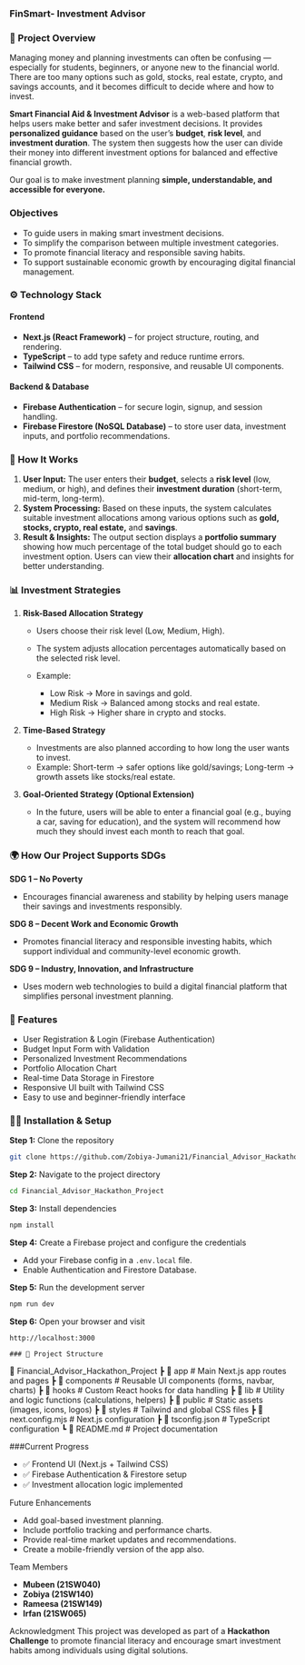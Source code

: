### FinSmart- Investment Advisor

### 🧩 Project Overview

Managing money and planning investments can often be confusing — especially for students, beginners, or anyone new to the financial world. There are too many options such as gold, stocks, real estate, crypto, and savings accounts, and it becomes difficult to decide where and how to invest.

**Smart Financial Aid & Investment Advisor** is a web-based platform that helps users make better and safer investment decisions.
It provides **personalized guidance** based on the user’s **budget**, **risk level**, and **investment duration**. The system then suggests how the user can divide their money into different investment options for balanced and effective financial growth.

Our goal is to make investment planning **simple, understandable, and accessible for everyone.**


### Objectives
* To guide users in making smart investment decisions.
* To simplify the comparison between multiple investment categories.
* To promote financial literacy and responsible saving habits.
* To support sustainable economic growth by encouraging digital financial management.

### ⚙️ Technology Stack

#### **Frontend**
* **Next.js (React Framework)** – for project structure, routing, and rendering.
* **TypeScript** – to add type safety and reduce runtime errors.
* **Tailwind CSS** – for modern, responsive, and reusable UI components.

#### **Backend & Database**
* **Firebase Authentication** – for secure login, signup, and session handling.
* **Firebase Firestore (NoSQL Database)** – to store user data, investment inputs, and portfolio recommendations.


### 🧭 How It Works
1. **User Input:**
   The user enters their **budget**, selects a **risk level** (low, medium, or high), and defines their **investment duration** (short-term, mid-term, long-term).
2. **System Processing:**
   Based on these inputs, the system calculates suitable investment allocations among various options such as **gold, stocks, crypto, real estate,** and **savings**.
3. **Result & Insights:**
   The output section displays a **portfolio summary** showing how much percentage of the total budget should go to each investment option.
   Users can view their **allocation chart** and insights for better understanding.



### 📊 Investment Strategies
1. **Risk-Based Allocation Strategy**
   * Users choose their risk level (Low, Medium, High).
   * The system adjusts allocation percentages automatically based on the selected risk level.
   * Example:

     * Low Risk → More in savings and gold.
     * Medium Risk → Balanced among stocks and real estate.
     * High Risk → Higher share in crypto and stocks.

2. **Time-Based Strategy**
   * Investments are also planned according to how long the user wants to invest.
   * Example: Short-term → safer options like gold/savings; Long-term → growth assets like stocks/real estate.

3. **Goal-Oriented Strategy (Optional Extension)**
   * In the future, users will be able to enter a financial goal (e.g., buying a car, saving for education), and the system will recommend how much they should invest each month to reach that goal.


### 🌍 How Our Project Supports SDGs

**SDG 1 – No Poverty**
* Encourages financial awareness and stability by helping users manage their savings and investments responsibly.

**SDG 8 – Decent Work and Economic Growth**
* Promotes financial literacy and responsible investing habits, which support individual and community-level economic growth.

**SDG 9 – Industry, Innovation, and Infrastructure**
* Uses modern web technologies to build a digital financial platform that simplifies personal investment planning.

### 🚀 Features

* User Registration & Login (Firebase Authentication)
* Budget Input Form with Validation
* Personalized Investment Recommendations
* Portfolio Allocation Chart
* Real-time Data Storage in Firestore
* Responsive UI built with Tailwind CSS
* Easy to use and beginner-friendly interface


### 🧑‍💻 Installation & Setup

**Step 1:** Clone the repository
```bash
git clone https://github.com/Zobiya-Jumani21/Financial_Advisor_Hackathon_Project.git
```

**Step 2:** Navigate to the project directory
```bash
cd Financial_Advisor_Hackathon_Project
```

**Step 3:** Install dependencies
```bash
npm install
```

**Step 4:** Create a Firebase project and configure the credentials
* Add your Firebase config in a `.env.local` file.
* Enable Authentication and Firestore Database.

**Step 5:** Run the development server
```bash
npm run dev
```

**Step 6:** Open your browser and visit
```
http://localhost:3000

### 🧩 Project Structure

```
📂 Financial_Advisor_Hackathon_Project
 ┣ 📂 app               # Main Next.js app routes and pages
 ┣ 📂 components        # Reusable UI components (forms, navbar, charts)
 ┣ 📂 hooks             # Custom React hooks for data handling
 ┣ 📂 lib               # Utility and logic functions (calculations, helpers)
 ┣ 📂 public            # Static assets (images, icons, logos)
 ┣ 📂 styles            # Tailwind and global CSS files
 ┣ 📜 next.config.mjs   # Next.js configuration
 ┣ 📜 tsconfig.json     # TypeScript configuration
 ┗ 📜 README.md         # Project documentation

###Current Progress
* ✅ Frontend UI (Next.js + Tailwind CSS)
* ✅ Firebase Authentication & Firestore setup
* ✅ Investment allocation logic implemented


Future Enhancements

* Add goal-based investment planning.
* Include portfolio tracking and performance charts.
* Provide real-time market updates and recommendations.
* Create a mobile-friendly version of the app also.

Team Members
* **Mubeen (21SW040)**
* **Zobiya (21SW140)**
* **Rameesa (21SW149)**
* **Irfan (21SW065)**

Acknowledgment
This project was developed as part of a **Hackathon Challenge** to promote financial literacy and encourage smart investment habits among individuals using digital solutions.

